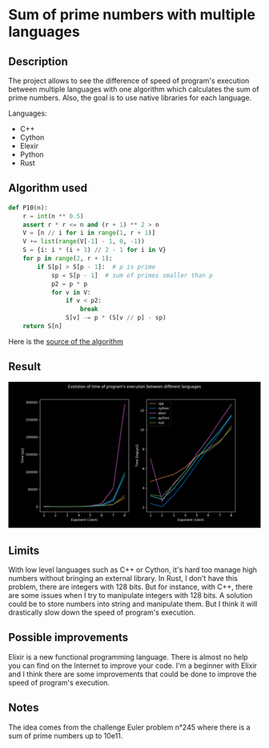 # Sum of prime numbers with multiple languages

## Description

The project allows to see the difference of speed of program's execution between multiple languages with one algorithm which calculates the sum of prime numbers.
Also, the goal is to use native libraries for each language.

Languages:
* C++
* Cython
* Elexir
* Python
* Rust

## Algorithm used

```python
def P10(n):
    r = int(n ** 0.5)
    assert r * r <= n and (r + 1) ** 2 > n
    V = [n // i for i in range(1, r + 1)]
    V += list(range(V[-1] - 1, 0, -1))
    S = {i: i * (i + 1) // 2 - 1 for i in V}
    for p in range(2, r + 1):
        if S[p] > S[p - 1]:  # p is prime
            sp = S[p - 1]  # sum of primes smaller than p
            p2 = p * p
            for v in V:
                if v < p2:
                    break
                S[v] -= p * (S[v // p] - sp)
    return S[n]
```

Here is the [source of the algorithm](https://stackoverflow.com/questions/4057527/need-help-optimizing-algorithm-sum-of-all-prime-numbers-under-two-million)

## Result

![](/graph.png)

## Limits

With low level languages such as C++ or Cython, it's hard too manage high numbers without bringing an external library.
In Rust, I don't have this problem, there are integers with 128 bits.
But for instance, with C++, there are some issues when I try to manipulate integers with 128 bits.
A solution could be to store numbers into string and manipulate them. But I think it will drastically slow down the speed of program's execution.

## Possible improvements

Elixir is a new functional programming language. There is almost no help you can find on the Internet to improve your code.
I'm a beginner with Elixir and I think there are some improvements that could be done to improve the speed of program's execution.

## Notes

The idea comes from the challenge Euler problem n°245 where there is a sum of prime numbers up to 10e11.
